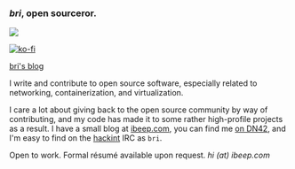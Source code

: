 ### _bri_, open sourceror.
<picture>
  <source
    srcset="https://github-readme-stats.vercel.app/api?username=b-&show_icons=true&theme=github_dark_dimmed&rank_icon=percentile"
    media="(prefers-color-scheme: dark)"
  />
  <source
    srcset="https://github-readme-stats.vercel.app/api?username=b-&show_icons=true&rank_icon=percentile"
    media="(prefers-color-scheme: light), (prefers-color-scheme: no-preference)"
  />
  <img src="https://github-readme-stats.vercel.app/api?username=b-&show_icons=true&rank_icon=percentile" />
</picture>

[![ko-fi](https://ko-fi.com/img/githubbutton_sm.svg)](https://ko-fi.com/I2I4RC09H)

[bri's blog](https://ibeep.com)

I write and contribute to open source software, especially related to networking, containerization, and virtualization.

I care a lot about giving back to the open source community by way of contributing, and my code has made it to some rather high-profile projects as a result. I have a small blog at [ibeep.com](https://ibeep.com), you can find me [on DN42](https://wiki.dn42.us/perchnet), and I'm easy to find on the [hackint](https://hackint.org/) IRC as `bri`.

Open to work. Formal résumé available upon request. _hi (at) ibeep.com_
